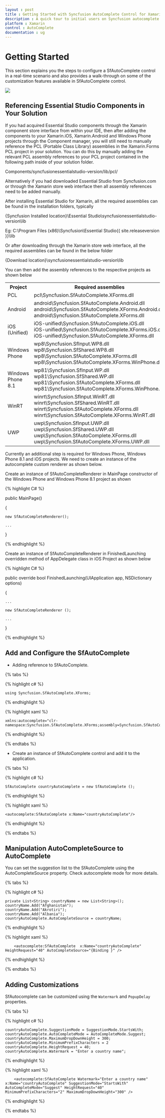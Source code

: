```yaml
---
layout : post
title : Getting Started with Syncfusion AutoComplete Control for Xamarin.Forms
description : A quick tour to initial users on Syncfusion autocomplete control for Xamarin.Forms platform
platform : Xamarin
control : AutoComplete
documentation : ug
---
```


# Getting Started

This section explains you the steps to configure a SfAutoComplete control in a real-time scenario and also provides a walk-through on some of the customization features available in SfAutoComplete control.

![](images/gettingstarted.png)

## Referencing Essential Studio Components in Your Solution	

If you had acquired Essential Studio components through the Xamarin component store interface from within your IDE, then after adding the components to your Xamarin.iOS, Xamarin.Android and Windows Phone projects through the Component manager, you will still need to manually reference the PCL (Portable Class Library) assemblies in the Xamarin.Forms PCL project in your solution. You can do this by manually adding the relevant PCL assembly references to your PCL project contained in the following path inside of your solution folder.

Components/syncfusionessentialstudio-version/lib/pcl/

Alternatively if you had downloaded Essential Studio from Syncfusion.com or through the Xamarin store web interface then all assembly references need to be added manually.

After installing Essential Studio for Xamarin, all the required assemblies can be found in the installation folders, typically

{Syncfusion Installed location}\Essential Studio\syncfusionessentialstudio-version\lib

Eg: C:\Program Files (x86)\Syncfusion\Essential Studio\{{ site.releaseversion }}\lib

Or after downloading through the Xamarin store web interface, all the required assemblies can be found in the below folder

{Download location}\syncfusionessentialstudio-version\lib


You can then add the assembly references to the respective projects as shown below

<table>
<tr>
<th>Project</th>
<th>Required assemblies</th>
</tr>
<tr>
<td>PCL</td>
<td>pcl\Syncfusion.SfAutoComplete.XForms.dll</td>
</tr>
<tr>
<td>Android</td>
<td>android\Syncfusion.SfAutoComplete.Android.dll<br/>android\Syncfusion.SfAutoComplete.XForms.Android.dll<br/>android\Syncfusion.SfAutoComplete.XForms.dll</td>
</tr>
<tr>
<td>iOS (Unified)</td>
<td>iOS-unified\Syncfusion.SfAutoComplete.iOS.dll<br/>iOS-unified\Syncfusion.SfAutoComplete.XForms.iOS.dll<br/>iOS-unified\Syncfusion.SfAutoComplete.XForms.dll</td>
</tr>
<tr>
<td>Windows Phone</td>
<td>wp8\Syncfusion.SfInput.WP8.dll<br/>wp8\Syncfusion.SfShared.WP8.dll<br/>wp8\Syncfusion.SfAutoComplete.XForms.dll<br/>wp8\Syncfusion.SfAutoComplete.XForms.WinPhone.dll</td>
</tr>
<tr>
<td>Windows Phone 8.1</td>
<td>wp81\Syncfusion.SfInput.WP.dll<br/>wp81\Syncfusion.SfShared.WP.dll<br/>wp81\Syncfusion.SfAutoComplete.XForms.dll<br/>wp81\Syncfusion.SfAutoComplete.XForms.WinPhone.dll</td>
</tr>
<tr>
<td>WinRT</td>
<td>winrt\Syncfusion.SfInput.WinRT.dll<br/>winrt\Syncfusion.SfShared.WinRT.dll<br/>winrt\Syncfusion.SfAutoComplete.XForms.dll<br/>winrt\Syncfusion.SfAutoComplete.XForms.WinRT.dll</td>
</tr>
<tr>
<td>UWP</td>
<td>uwp\Syncfusion.SfInput.UWP.dll<br/>uwp\Syncfusion.SfShared.UWP.dll<br/>uwp\Syncfusion.SfAutoComplete.XForms.dll<br/>uwp\Syncfusion.SfAutoComplete.XForms.UWP.dll</td>
</tr>
</table>

Currently an additional step is required for Windows Phone, Windows Phone 8.1 and iOS projects. We need to create an instance of the autocomplete custom renderer as shown below. 

Create an instance of SfAutoCompleteRenderer in MainPage constructor of the Windows Phone and Windows Phone 8.1 project as shown 

{% highlight C# %}

public MainPage()

{

    new SfAutoCompleteRenderer();

    ...    

}

{% endhighlight %}

Create an instance of SfAutoCompleteRenderer in FinishedLaunching overridden method of AppDelegate class in iOS Project as shown below

{% highlight C# %}

public override bool FinishedLaunching(UIApplication app, NSDictionary options)

{

    ...

    new SfAutoCompleteRenderer ();

    ...

}	

{% endhighlight %}

## Add and Configure the SfAutoComplete

* Adding reference to SfAutoComplete.

{% tabs %}

{% highlight c# %}

	using Syncfusion.SfAutoComplete.XForms;

{% endhighlight %}

{% highlight xaml %}

	xmlns:autocomplete="clr-namespace:Syncfusion.SfAutoComplete.XForms;assembly=Syncfusion.SfAutoComplete.XForms"

{% endhighlight %}

{% endtabs %}

* Create an instance of SfAutoComplete control and add it to the application.

{% tabs %}

{% highlight c# %}

	SfAutoComplete countryAutoComplete = new SfAutoComplete ();

{% endhighlight %}

{% highlight xaml %}

	<autocomplete:SfAutoComplete x:Name="countryAutoComplete"/>
	
{% endhighlight %}

{% endtabs %}

## Manipulation AutoCompleteSource to AutoComplete

You can set the suggestion list to the SfAutoComplete using the AutoCompleteSource property. Check autocomplete mode for more details.

{% tabs %}

{% highlight c# %}

	private List<String> countryName = new List<String>();
	countryName.Add("Afghanistan");
	countryName.Add("Akrotiri");
	countryName.Add("Albania");
	countryAutoComplete.AutoCompleteSource = countryName;

{% endhighlight %}

{% highlight xaml %}

  		<autocomplete:SfAutoComplete  x:Name="countryAutoComplete" HeightRequest="40" AutoCompleteSource="{Binding }" />

{% endhighlight %}

{% endtabs %}

## Adding Customizations

SfAutocomplete can be customized using the `Watermark` and `PopupDelay` properties.

{% tabs %}

{% highlight c# %}

	countryAutoComplete.SuggestionMode = SuggestionMode.StartsWith;
	countryAutoComplete.AutoCompleteMode = AutoCompleteMode.Suggest;
	countryAutoComplete.MaximumDropDownHeight = 300;
	countryAutoComplete.MinimumPrefixCharacters = 2
	countryAutoComplete.HeightRequest = 40;
	countryAutoComplete.Watermark = "Enter a country name";  

{% endhighlight %}

{% highlight xaml %}

  		<autocomplete:SfAutoComplete Watermark="Enter a country name" x:Name="countryAutoComplete" SuggestionMode="StartsWith" AutoCompleteMode="Suggest" HeightRequest="40" MinimumPrefixCharacters="2" MaximumDropDownHeight="300" />

{% endhighlight %}

{% endtabs %}